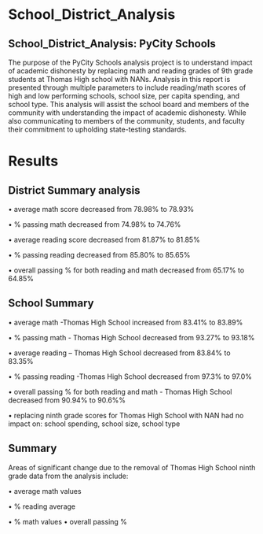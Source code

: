 # School_District_Analysis
## School_District_Analysis: PyCity Schools
The purpose of the PyCity Schools analysis project is to understand impact of academic dishonesty by replacing math and reading grades of 9th grade students at Thomas High school with NANs. Analysis in this report is presented through multiple parameters to include reading/math scores of high and low performing schools, school size, per capita spending, and school type. This analysis will assist the school board and members of the community with understanding the impact of academic dishonesty. While also communicating to members of the community, students, and faculty their commitment to upholding state-testing standards.

# Results

## District Summary analysis

•	 average math score decreased from 78.98% to 78.93%

•	% passing math decreased from 74.98% to 74.76%

•	average reading score decreased from 81.87% to 81.85%

•	% passing reading decreased from 85.80% to 85.65%

•	overall passing % for both reading and math decreased from 65.17% to 64.85%

## School Summary

•	average math -Thomas High School increased from 83.41% to 83.89%

•	% passing math - Thomas High School decreased from 93.27% to 93.18%

•	average reading – Thomas High School decreased from 83.84% to 83.35%

•	% passing reading -Thomas High School decreased from 97.3% to 97.0%

•	overall passing % for both reading and math - Thomas High School decreased from 90.94% to 90.6%%

•	replacing ninth grade scores for Thomas High School with NAN had no impact on:
  school spending, school size, school type
  
## Summary

Areas of significant change due to the removal of Thomas High School ninth grade data from the analysis include:

•	average math values

•	% reading average

•	% math values
•	overall passing %
